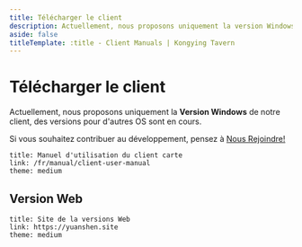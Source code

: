 ```yaml
---
title: Télécharger le client
description: Actuellement, nous proposons uniquement la version Windows de notre client carte, des versions pour d'autres OS sont en cours.
aside: false
titleTemplate: :title - Client Manuals | Kongying Tavern
---
```


# Télécharger le client

Actuellement, nous proposons uniquement la **Version Windows** de notre client, des versions pour d'autres OS sont en cours.

<LinkGrid :items="downloadMethod" />

Si vous souhaitez contribuer au développement, pensez à [Nous Rejoindre!](./join.md)

```card
title: Manuel d'utilisation du client carte
link: /fr/manual/client-user-manual
theme: medium
```

## Version Web

```card
title: Site de la versions Web
link: https://yuanshen.site
theme: medium
```

<script setup lang="ts">
import { useUrlSearchParams } from '@vueuse/core'
import { onMounted } from 'vue'
import { clientMap, downloadJump } from '../components/Download.ts'

const params = useUrlSearchParams('history')
const downloadMethod = [
  clientMap.sq
  clientMap.gd
]

onMounted(()=> {
  downloadJump(params, downloadMethod)
})
</script>
